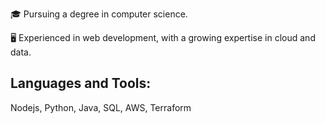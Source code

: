 <p>🎓 Pursuing a degree in computer science.</p>
<p>🖥️ Experienced in web development, with a growing expertise in cloud and data.</p>

<h2 align="left">Languages and Tools:</h2>
<p>Nodejs, Python, Java, SQL, AWS, Terraform</p>
